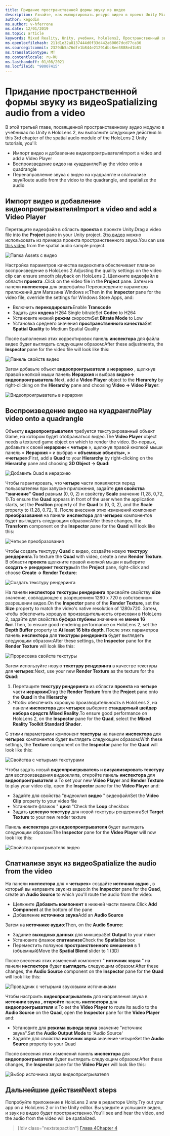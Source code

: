 ```yaml
---
title: Придание пространственной формы звуку из видео
description: Узнайте, как импортировать ресурс видео в проект Unity Mixed Reality и спатиализе звук из видео.
author: kegodin
ms.author: v-hferrone
ms.date: 12/01/2019
ms.topic: article
keywords: Mixed Reality, Unity, учебник, hololens2, Пространственный звук, МРТК, набор средств для смешанной реальности, UWP, Windows 10, ХРТФ, функция передачи, связанная с HEAD, переглагол, Microsoft Спатиализер, импорт видео, проигрыватель видео
ms.openlocfilehash: 211d1e32a8137444d0f33d442a60067dcd77ca36
ms.sourcegitcommit: 2329db5a76dfe1b844e21291dbc8ee3888ed1b81
ms.translationtype: MT
ms.contentlocale: ru-RU
ms.lasthandoff: 01/08/2021
ms.locfileid: "98007415"
---
```

# <a name="spatializing-audio-from-a-video"></a><span data-ttu-id="b4024-104">Придание пространственной формы звуку из видео</span><span class="sxs-lookup"><span data-stu-id="b4024-104">Spatializing audio from a video</span></span>

<span data-ttu-id="b4024-105">В этой третьей главе, посвященной пространственному аудио модулю в учебниках по Unity в HoloLens 2, вы выполните следующие действия:</span><span class="sxs-lookup"><span data-stu-id="b4024-105">In this 3rd chapter of the spatial audio module of the HoloLens 2 Unity tutorials, you'll:</span></span>
* <span data-ttu-id="b4024-106">Импорт видео и добавление видеопроигрывателя</span><span class="sxs-lookup"><span data-stu-id="b4024-106">Import a video and add a Video Player</span></span>
* <span data-ttu-id="b4024-107">Воспроизведение видео на куадрангле</span><span class="sxs-lookup"><span data-stu-id="b4024-107">Play the video onto a quadrangle</span></span>
* <span data-ttu-id="b4024-108">Перенаправление звука с видео на куадрангле и спатиализе звук</span><span class="sxs-lookup"><span data-stu-id="b4024-108">Route audio from the video to the quadrangle, and spatialize the audio</span></span>

## <a name="import-a-video-and-add-a-video-player"></a><span data-ttu-id="b4024-109">Импорт видео и добавление видеопроигрывателя</span><span class="sxs-lookup"><span data-stu-id="b4024-109">Import a video and add a Video Player</span></span>

<span data-ttu-id="b4024-110">Перетащите видеофайл в область **проекта** в проекте Unity.</span><span class="sxs-lookup"><span data-stu-id="b4024-110">Drag a video file into the **Project** pane in your Unity project.</span></span> <span data-ttu-id="b4024-111">[Это видео](https://github.com/microsoft/spatialaudio-unity/blob/develop/Samples/MicrosoftSpatializerSample/Assets/Microsoft%20HoloLens%20-%20Spatial%20Sound-PTPvx7mDon4.mp4?raw=true) можно использовать из примера проекта пространственного звука.</span><span class="sxs-lookup"><span data-stu-id="b4024-111">You can use [this video](https://github.com/microsoft/spatialaudio-unity/blob/develop/Samples/MicrosoftSpatializerSample/Assets/Microsoft%20HoloLens%20-%20Spatial%20Sound-PTPvx7mDon4.mp4?raw=true) from the spatial audio sample project.</span></span>

![Папка Assets с видео](images/spatial-audio/assets-folder-with-video.png)

<span data-ttu-id="b4024-113">Настройка параметров качества видеоклипа обеспечивает плавное воспроизведение в HoloLens 2.</span><span class="sxs-lookup"><span data-stu-id="b4024-113">Adjusting the quality settings on the video clip can ensure smooth playback on HoloLens 2.</span></span> <span data-ttu-id="b4024-114">Щелкните видеофайл в области **проекта** .</span><span class="sxs-lookup"><span data-stu-id="b4024-114">Click on the video file in the **Project** pane.</span></span> <span data-ttu-id="b4024-115">Затем на панели **инспектора** для видеофайла Переопределите параметры приложений для Магазина Windows и:</span><span class="sxs-lookup"><span data-stu-id="b4024-115">Then in the **Inspector** pane for the video file, override the settings for Windows Store Apps, and:</span></span>
* <span data-ttu-id="b4024-116">Включить **перекодировать**</span><span class="sxs-lookup"><span data-stu-id="b4024-116">Enable **Transcode**</span></span>
* <span data-ttu-id="b4024-117">Задать для **кодека** H264 Single bitrate</span><span class="sxs-lookup"><span data-stu-id="b4024-117">Set **Codec** to H264</span></span>
* <span data-ttu-id="b4024-118">Установите низкий **режим** скорости</span><span class="sxs-lookup"><span data-stu-id="b4024-118">Set **Bitrate Mode** to Low</span></span>
* <span data-ttu-id="b4024-119">Установка среднего значения **пространственного качества**</span><span class="sxs-lookup"><span data-stu-id="b4024-119">Set **Spatial Quality** to Medium Spatial Quality</span></span>

<span data-ttu-id="b4024-120">После выполнения этих корректировок панель **инспектора** для файла видео будет выглядеть следующим образом:</span><span class="sxs-lookup"><span data-stu-id="b4024-120">After these adjustments, the **Inspector** pane for the video file will look like this:</span></span>

![Панель свойств видео](images/spatial-audio/video-property-pane.png)

<span data-ttu-id="b4024-122">Затем добавьте объект **видеопроигрывателя** в **иерархию** , щелкнув правой кнопкой мыши панель **Иерархия** и выбрав **видео-> видеопроигрыватель**:</span><span class="sxs-lookup"><span data-stu-id="b4024-122">Next, add a **Video Player** object to the **Hierarchy** by right-clicking on the **Hierarchy** pane and choosing **Video -> Video Player**:</span></span>

![Видеопроигрыватель в иерархии](images/spatial-audio/video-player-in-hierarchy.png)

## <a name="play-video-onto-a-quadrangle"></a><span data-ttu-id="b4024-124">Воспроизведение видео на куадрангле</span><span class="sxs-lookup"><span data-stu-id="b4024-124">Play video onto a quadrangle</span></span>

<span data-ttu-id="b4024-125">Объекту **видеопроигрывателя** требуется текстурированный объект Game, на котором будет отображаться видео.</span><span class="sxs-lookup"><span data-stu-id="b4024-125">The **Video Player** object needs a textured game object on which to render the video.</span></span> <span data-ttu-id="b4024-126">Во-первых, добавьте к своей **иерархии** « **четыре** », щелкнув правой кнопкой мыши панель « **Иерархия** » и выбрав « **объемные объекты», > «четыре»**:</span><span class="sxs-lookup"><span data-stu-id="b4024-126">First, add a **Quad** to your **Hierarchy** by right-clicking on the **Hierarchy** pane and choosing **3D Object -> Quad**:</span></span>

![Добавить Quad в иерархию](images/spatial-audio/add-quad-to-hierarchy.png)

<span data-ttu-id="b4024-128">Чтобы гарантировать, что **четыре** части появляются перед пользователем при запуске приложения, задайте **для свойства "значение"** **Quad** равным (0, 0, 2) и свойству **Scale** значение (1,28, 0,72, 1).</span><span class="sxs-lookup"><span data-stu-id="b4024-128">To ensure the **Quad** appears in front of the user when the application starts, set the **Position** property of the **Quad** to (0, 0, 2), and the **Scale** property to (1.28, 0.72, 1).</span></span> <span data-ttu-id="b4024-129">После внесения этих изменений компонент **преобразования** на панели **инспектора** для **четырех** компонентов будет выглядеть следующим образом:</span><span class="sxs-lookup"><span data-stu-id="b4024-129">After these changes, the **Transform** component on the **Inspector** pane for the **Quad** will look like this:</span></span>

![Четыре преобразования](images/spatial-audio/quad-transform.png)

<span data-ttu-id="b4024-131">Чтобы создать текстуру **Quad** с видео, создайте новую **текстуру рендеринга**.</span><span class="sxs-lookup"><span data-stu-id="b4024-131">To texture the **Quad** with video, create a new **Render Texture**.</span></span> <span data-ttu-id="b4024-132">В области **проекта** щелкните правой кнопкой мыши и выберите **создать-> рендеринг текстуры**:</span><span class="sxs-lookup"><span data-stu-id="b4024-132">In the **Project** pane, right-click and choose **Create -> Render Texture**:</span></span>

![Создать текстуру рендеринга](images/spatial-audio/create-render-texture.png)

<span data-ttu-id="b4024-134">На панели **инспектора** **текстуры рендеринга** присвойте свойству **size** значение, совпадающее с разрешением 1280 x 720 в собственном разрешении видео.</span><span class="sxs-lookup"><span data-stu-id="b4024-134">On the **Inspector** pane of the **Render Texture**, set the **Size** property to match the video's native resolution of 1280x720.</span></span> <span data-ttu-id="b4024-135">Затем, чтобы обеспечить хорошую производительность отрисовки в HoloLens 2, задайте для свойства **буфера глубины** значение не **менее 16 бит**.</span><span class="sxs-lookup"><span data-stu-id="b4024-135">Then, to ensure good rendering performance on HoloLens 2, set the **Depth Buffer** property to **At least 16 bits depth**.</span></span> <span data-ttu-id="b4024-136">После этих параметров панель **инспектора** для **текстуры рендеринга** будет выглядеть следующим образом:</span><span class="sxs-lookup"><span data-stu-id="b4024-136">After these settings, the **Inspector** pane for the **Render Texture** will look like this:</span></span>

![Прорисовка свойств текстуры](images/spatial-audio/render-texture-properties.png)

<span data-ttu-id="b4024-138">Затем используйте новую **текстуру рендеринга** в качестве текстуры для **четырех**:</span><span class="sxs-lookup"><span data-stu-id="b4024-138">Next, use your new **Render Texture** as the texture for the **Quad**:</span></span>
1. <span data-ttu-id="b4024-139">Перетащите **текстуру рендеринга** из области **проекта** на **четыре** части **иерархии**</span><span class="sxs-lookup"><span data-stu-id="b4024-139">Drag the **Render Texture** from the **Project** pane onto the **Quad** in the **Hierarchy**</span></span>
2. <span data-ttu-id="b4024-140">Чтобы обеспечить хорошую производительность в HoloLens 2, на панели **инспектора** для **четырех** выберите **стандартный шейдер набора средств Mixed Reality**.</span><span class="sxs-lookup"><span data-stu-id="b4024-140">To ensure good performance on HoloLens 2, on the **Inspector** pane for the **Quad**, select the **Mixed Reality Toolkit Standard Shader**.</span></span>

<span data-ttu-id="b4024-141">С этими параметрами компонент **текстуры** на панели **инспектора** для **четырех** компонентов будет выглядеть следующим образом:</span><span class="sxs-lookup"><span data-stu-id="b4024-141">With these settings, the **Texture** component on the **Inspector** pane for the **Quad** will look like this:</span></span>

![Свойства с четырьмя текстурами](images/spatial-audio/quad-texture-properties.png)

<span data-ttu-id="b4024-143">Чтобы задать новый **видеопроигрыватель** и **визуализировать текстуру** для воспроизведения видеоклипа, откройте панель **инспектора** для **видеопроигрывателя** и:</span><span class="sxs-lookup"><span data-stu-id="b4024-143">To set your new **Video Player** and **Render Texture** to play your video clip, open the **Inspector** pane for the **Video Player** and:</span></span>
* <span data-ttu-id="b4024-144">Задайте для свойства "видеоклип **видео** " видеофайл</span><span class="sxs-lookup"><span data-stu-id="b4024-144">Set the **Video Clip** property to your video file</span></span>
* <span data-ttu-id="b4024-145">Установите флажок " **цикл** "</span><span class="sxs-lookup"><span data-stu-id="b4024-145">Check the **Loop** checkbox</span></span>
* <span data-ttu-id="b4024-146">Задать **целевую текстуру** для новой текстуры рендеринга</span><span class="sxs-lookup"><span data-stu-id="b4024-146">Set **Target Texture** to your new render texture</span></span>

<span data-ttu-id="b4024-147">Панель **инспектора** для **видеопроигрывателя** будет выглядеть следующим образом:</span><span class="sxs-lookup"><span data-stu-id="b4024-147">The **Inspector** pane for the **Video Player** will now look like this:</span></span>

![Свойства проигрывателя видео](images/spatial-audio/video-player-properties.png)

## <a name="spatialize-the-audio-from-the-video"></a><span data-ttu-id="b4024-149">Спатиализе звук из видео</span><span class="sxs-lookup"><span data-stu-id="b4024-149">Spatialize the audio from the video</span></span>

<span data-ttu-id="b4024-150">На панели **инспектора** для « **четырех**» создайте **источник аудио** , в который вы направите звук из видео:</span><span class="sxs-lookup"><span data-stu-id="b4024-150">In the **Inspector** pane for the **Quad**, create an **Audio Source** to which you'll route the audio from the video:</span></span>
* <span data-ttu-id="b4024-151">Щелкните **Добавить компонент** в нижней части панели.</span><span class="sxs-lookup"><span data-stu-id="b4024-151">Click **Add Component** at the bottom of the pane</span></span>
* <span data-ttu-id="b4024-152">Добавление **источника звука**</span><span class="sxs-lookup"><span data-stu-id="b4024-152">Add an **Audio Source**</span></span>

<span data-ttu-id="b4024-153">Затем на **источнике аудио**:</span><span class="sxs-lookup"><span data-stu-id="b4024-153">Then, on the **Audio Source**:</span></span>
* <span data-ttu-id="b4024-154">Задание **выходных данных** для микшера</span><span class="sxs-lookup"><span data-stu-id="b4024-154">Set **Output** to your mixer</span></span>
* <span data-ttu-id="b4024-155">Установите флажок **спатиализе**</span><span class="sxs-lookup"><span data-stu-id="b4024-155">Check the **Spatialize** box</span></span>
* <span data-ttu-id="b4024-156">Переместить ползунок **пространственного смешения** в 1 (объемный)</span><span class="sxs-lookup"><span data-stu-id="b4024-156">Move the **Spatial Blend** slider to 1 (3D)</span></span>

<span data-ttu-id="b4024-157">После внесения этих изменений компонент " **источник звука** " на панели **инспектора** будет **выглядеть** следующим образом:</span><span class="sxs-lookup"><span data-stu-id="b4024-157">After these changes, the **Audio Source** component on the **Inspector** pane for the **Quad** will look like this:</span></span>

![Проводник с четырьмя звуковыми источниками](images/spatial-audio/quad-audio-source-inspector.png)

<span data-ttu-id="b4024-159">Чтобы настроить **видеопроигрыватель** для направления звука в **источник звука** **, откройте** панель **инспектора** для **видеопроигрывателя** и:</span><span class="sxs-lookup"><span data-stu-id="b4024-159">To set the **Video Player** to route its audio to the **Audio Source** on the **Quad**, open the **Inspector** pane for the **Video Player** and:</span></span>
* <span data-ttu-id="b4024-160">Установите для **режима вывода звука** значение "источник звука".</span><span class="sxs-lookup"><span data-stu-id="b4024-160">Set the **Audio Output Mode** to 'Audio Source'</span></span>
* <span data-ttu-id="b4024-161">Задайте для свойства **источник звука** значение четыре</span><span class="sxs-lookup"><span data-stu-id="b4024-161">Set the **Audio Source** property to your Quad</span></span>

<span data-ttu-id="b4024-162">После внесения этих изменений панель **инспектора** для **видеопроигрывателя** будет выглядеть следующим образом:</span><span class="sxs-lookup"><span data-stu-id="b4024-162">After these changes, the **Inspector** pane for the **Video Player** will look like this:</span></span>

![Выбор источника звука видеопроигрывателя](images/spatial-audio/video-player-set-audio-source.png)

## <a name="next-steps"></a><span data-ttu-id="b4024-164">Дальнейшие действия</span><span class="sxs-lookup"><span data-stu-id="b4024-164">Next steps</span></span>

<span data-ttu-id="b4024-165">Попробуйте приложение в HoloLens 2 или в редакторе Unity.</span><span class="sxs-lookup"><span data-stu-id="b4024-165">Try out your app on a HoloLens 2 or in the Unity editor.</span></span> <span data-ttu-id="b4024-166">Вы увидите и услышите видео, и звук из видео будет пространственно.</span><span class="sxs-lookup"><span data-stu-id="b4024-166">You'll see and hear the video, and the audio from the video will be spatialized.</span></span>

> [!div class="nextstepaction"]
> [<span data-ttu-id="b4024-167">Глава 4</span><span class="sxs-lookup"><span data-stu-id="b4024-167">Chapter 4</span></span>](unity-spatial-audio-ch4.md) 

